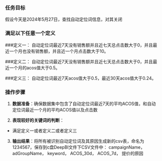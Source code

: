 ### 任务目标
假设今天是2024年5月27日，查找自动定位词信息，对其关闭

### 满足以下任意一个定义

###定义一：
自动定位词最近7天没有销售额并且近七天总点击数大于0，并且最近一个月也没有销售额，并且近一个月点击数大于10。

###定义二：
自动定位词最近7天没有销售额并且近七天总点击数大于0，并且最近一个月的acos值大于0.5。

###定义三：
自动定位词最近7天acos值大于0.5，最近30天acos值大于0.24。


### 操作步骤
1. **数据准备**：确保数据集中包含了自动定位词最近7天的平均ACOS值，和自动定位词最近一个月的平均ACOS值以及点击数

2. **表现较好的关键词的判断**：
- 满足定义一或者定义二或者定义三

3. **输出结果**：将所有被识别自动定位词及其原因生成新的csv表，命名为1234567，保存到c盘DeepBI文件下CSV文件中：
   campaignName，
   adGroupName，
   keyword，
   ACOS_30d，
   ACOS_7d，
   提价的原因

